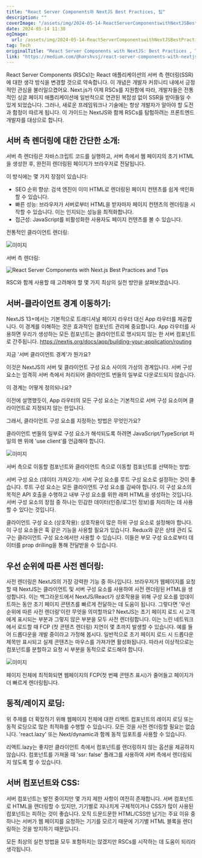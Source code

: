 ```yaml
---
title: "React Server Components와 NextJS Best Practices, 팁"
description: ""
coverImage: "/assets/img/2024-05-14-ReactServerComponentswithNextJSBestPracticesTips_0.png"
date: 2024-05-14 11:30
ogImage: 
  url: /assets/img/2024-05-14-ReactServerComponentswithNextJSBestPracticesTips_0.png
tag: Tech
originalTitle: "React Server Components with NextJS: Best Practices , Tips"
link: "https://medium.com/@harshvsj/react-server-components-with-nextjs-best-practices-tips-500fe62fe4bb"
---
```



React Server Components (RSCs)는 React 애플리케이션의 서버 측 렌더링(SSR)에 대한 생각 방식을 변경할 것으로 약속합니다. 이 개념은 개발자 커뮤니티 내에서 긍정적인 관심을 불러일으켰어요. Next.js가 이제 RSCs를 지원함에 따라, 개발자들은 전통적인 싱글 페이지 애플리케이션에 일반적으로 연관된 복잡성 없이 SSR을 받아들일 수 있게 되었습니다. 그러나, 새로운 프레임워크나 기술에는 항상 개발자가 알아야 할 도전과 함정이 따르게 됩니다.
이 가이드는 NextJS와 함께 RSCs를 탐험하려는 프론트엔드 개발자를 대상으로 합니다.

## 서버 측 렌더링에 대한 간단한 소개:

서버 측 렌더링은 자바스크립트 코드를 실행하고, 서버 측에서 웹 페이지의 초기 HTML을 생성한 후, 완전히 렌더링된 페이지가 브라우저로 전달됩니다.

이 방식에는 몇 가지 장점이 있습니다:



- SEO 순위 향상: 검색 엔진이 이미 HTML로 렌더링된 페이지 컨텐츠를 쉽게 색인화할 수 있습니다.
- 빠른 성능: 브라우저가 서버로부터 HTML을 받자마자 페이지 컨텐츠의 렌더링을 시작할 수 있습니다. 이는 인지되는 성능을 최적화합니다.
- 접근성: JavaScript를 비활성화한 사용자도 페이지 컨텐츠를 볼 수 있습니다.

전통적인 클라이언트 렌더링:

![이미지](/assets/img/2024-05-14-ReactServerComponentswithNextJSBestPracticesTips_0.png)

서버 측 렌더링:




![React Server Components with Next.js Best Practices and Tips](/assets/img/2024-05-14-ReactServerComponentswithNextJSBestPracticesTips_1.png)

RSC와 함께 사용할 때 고려해야 할 몇 가지 최상의 실천 방안을 살펴보겠습니다.

## 서버-클라이언트 경계 이동하기:

NextJS 13+에서는 기본적으로 트래디셔널 페이지 라우터 대신 App 라우터를 제공합니다. 이 경계를 이해하는 것은 효과적인 컴포넌트 관리에 중요합니다. App 라우터를 사용하면 우리가 생성하는 모든 컴포넌트는 클라이언트로 명시되지 않는 한 서버 컴포넌트로 간주됩니다.
https://nextjs.org/docs/app/building-your-application/routing




지금 '서버 클라이언트 경계'가 뭔가요?

이것은 NextJS의 서버 및 클라이언트 구성 요소 사이의 가상의 경계입니다. 서버 구성 요소는 엄격히 서버 측에서 처리되어 클라이언트 번들의 일부로 다운로드되지 않습니다.

이 경계는 어떻게 정의되나요?

이전에 설명했듯이, App 라우터의 모든 구성 요소는 기본적으로 서버 구성 요소이며 클라이언트로 지정되지 않는 한입니다.



그래서, 클라이언트 구성 요소를 지정하는 방법은 무엇인가요?

클라이언트 번들의 일부로 구성 요소가 해석되도록 하려면 JavaScript/TypeScript 파일의 맨 위에 'use client'를 언급해야 합니다.

![이미지](/assets/img/2024-05-14-ReactServerComponentswithNextJSBestPracticesTips_2.png)

서버 측으로 이동할 컴포넌트와 클라이언트 측으로 이동할 컴포넌트를 선택하는 방법:



서버 구성 요소 (데이터 가져오기): 서버 구성 요소를 루트 구성 요소로 설정하는 것이 좋습니다. 루트 구성 요소는 모든 클라이언트 구성 요소를 감싸야 합니다. 이 구성 요소의 목적은 API 호출을 수행하고 내부 구성 요소를 위한 래퍼 HTML을 생성하는 것입니다. 서버 구성 요소의 장점 중 하나는 민감한 데이터(인증/로그인 정보)를 처리하는 데 사용할 수 있다는 것입니다.

클라이언트 구성 요소 (상호작용): 상호작용이 많은 하위 구성 요소로 설정해야 합니다. 이 구성 요소들은 훅 같은 기능을 사용할 필요가 있습니다. Redux와 같은 상태 관리 도구는 클라이언트 구성 요소에서만 사용할 수 있습니다. 이들은 부모 구성 요소로부터 데이터를 prop drilling을 통해 전달받을 수 있습니다.

## 우선 순위에 따른 사전 렌더링:

사전 렌더링은 NextJS의 가장 강력한 기능 중 하나입니다. 브라우저가 웹페이지를 요청할 때 NextJS는 클라이언트 및 서버 구성 요소를 사용하여 사전 렌더링된 HTML을 생성합니다. 이는 백그라운드에서 NextJS/React가 상호작용을 위해 구성 요소를 업데이트하는 동안 초기 페이지 콘텐츠를 빠르게 전달하는 데 도움이 됩니다.
그렇다면 '우선 순위에 따른 사전 렌더링'이란 무엇을 의미할까요?
NextJS는 초기 페이지 로드 시 고객에게 표시되는 부분과 그렇지 않은 부분을 모두 사전 렌더링합니다. 이는 느린 네트워크에서 로드할 때 FCP (첫 콘텐츠 렌더링) 지연이 몇 초까지 발생할 수 있습니다.
예를 들어 드롭다운을 개발 중이라고 가정해 봅시다. 일반적으로 초기 페이지 로드 시 드롭다운 제목만 표시되고 실제 콘텐츠는 마우스를 가져가면 활성화됩니다. 따라서 이상적으로는 컴포넌트를 분할하고 요청 시 부분을 동적으로 로드해야 합니다.



![이미지](/assets/img/2024-05-14-ReactServerComponentswithNextJSBestPracticesTips_3.png)

페이지 전체에 최적화되면 웹페이지의 FCP(첫 번째 콘텐츠 표시)가 줄어들고 페이지가 더 빠르게 렌더링됩니다.

## 동적/레이지 로딩:

위 주제를 더 확장하기 위해 웹페이지 전체에 대한 리액트 컴포넌트의 레이지 로딩 또는 동적 로딩으로 많은 최적화를 수행할 수 있습니다. 모든 것을 사전 렌더링할 필요는 없습니다.
'react.lazy' 또는 Next/dynamic과 함께 동적 임포트를 사용할 수 있습니다.



리액트.lazy는 좋지만 클라이언트 측에서 컴포넌트를 렌더링하지 않는 옵션을 제공하지 않습니다. 컴포넌트를 가져올 때 'ssr: false' 플래그를 사용하여 서버 측에서 렌더링되지 않도록 할 수 있습니다.

## 서버 컴포넌트와 CSS:

서버 컴포넌트는 발전 중이지만 몇 가지 제한 사항이 여전히 존재합니다. 서버 컴포넌트로 HTML을 렌더링할 수 있지만, 기기별로 지나치게 구체적이거나 CSS가 많이 사용된 컴포넌트는 피하는 것이 좋습니다. 오직 드문드문한 HTML/CSS만 남기는 주요 이유 중 하나는 서버가 웹 페이지를 요청하는 기기를 모르기 때문에 기기별 HTML 블록을 렌더링하는 것을 방지하기 때문입니다.

모든 최상의 실천 방법을 모두 포함하지는 않겠지만 RSCs를 시작하는 데 도움이 되리라 생각됩니다.